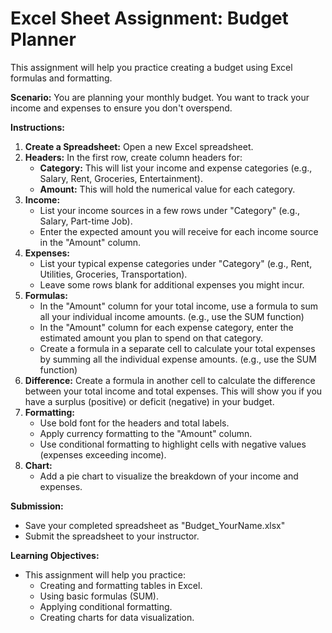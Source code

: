 # Excel Sheet Assignment: Budget Planner

This assignment will help you practice creating a budget using Excel formulas and formatting.

**Scenario:** You are planning your monthly budget. You want to track your income and expenses to ensure you don't overspend.

**Instructions:**

1. **Create a Spreadsheet:** Open a new Excel spreadsheet.
2. **Headers:** In the first row, create column headers for:
    - **Category:** This will list your income and expense categories (e.g., Salary, Rent, Groceries, Entertainment).
    - **Amount:** This will hold the numerical value for each category.
3. **Income:**
    - List your income sources in a few rows under "Category" (e.g., Salary, Part-time Job).
    - Enter the expected amount you will receive for each income source in the "Amount" column.
4. **Expenses:**
    - List your typical expense categories under "Category" (e.g., Rent, Utilities, Groceries, Transportation). 
    - Leave some rows blank for additional expenses you might incur.
5. **Formulas:**
    - In the "Amount" column for your total income, use a formula to sum all your individual income amounts. (e.g., use the SUM function)
    - In the "Amount" column for each expense category, enter the estimated amount you plan to spend on that category. 
    - Create a formula in a separate cell to calculate your total expenses by summing all the individual expense amounts. (e.g., use the SUM function)
6. **Difference:** Create a formula in another cell to calculate the difference between your total income and total expenses. This will show you if you have a surplus (positive) or deficit (negative) in your budget.
7. **Formatting:** 
    - Use bold font for the headers and total labels.
    - Apply currency formatting to the "Amount" column.
    - Use conditional formatting to highlight cells with negative values (expenses exceeding income).
8. **Chart:**
    - Add a pie chart to visualize the breakdown of your income and expenses.

**Submission:**

* Save your completed spreadsheet as "Budget_YourName.xlsx"
* Submit the spreadsheet to your instructor.

**Learning Objectives:**

- This assignment will help you practice:
    - Creating and formatting tables in Excel.
    - Using basic formulas (SUM).
    - Applying conditional formatting.
    - Creating charts for data visualization.


